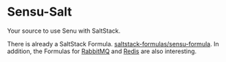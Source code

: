 # Sensu-Salt

Your source to use Senu with SaltStack.

There is already a SaltStack Formula. [saltstack-formulas/sensu-formula](https://github.com/saltstack-formulas/sensu-formula). In addition, the Formulas for [RabbitMQ](https://github.com/salt-formulas/salt-formula-rabbitmq) and [Redis](https://github.com/salt-formulas/salt-formula-redis) are also interesting.
